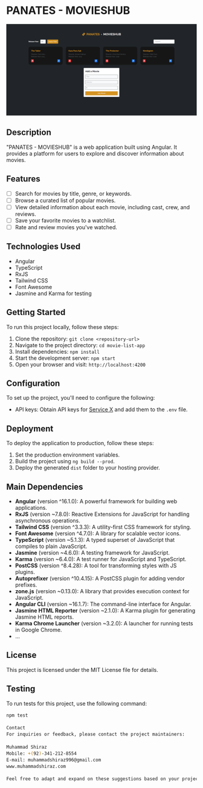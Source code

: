 # PANATES - MOVIESHUB

![App Screenshot](src/assets/image/screenshot.png)

## Description

"PANATES - MOVIESHUB" is a web application built using Angular. It provides a platform for users to explore and discover information about movies.

## Features

- [ ] Search for movies by title, genre, or keywords.
- [ ] Browse a curated list of popular movies.
- [ ] View detailed information about each movie, including cast, crew, and reviews.
- [ ] Save your favorite movies to a watchlist.
- [ ] Rate and review movies you've watched.

## Technologies Used

- Angular
- TypeScript
- RxJS
- Tailwind CSS
- Font Awesome
- Jasmine and Karma for testing

## Getting Started

To run this project locally, follow these steps:

1. Clone the repository: `git clone <repository-url>`
2. Navigate to the project directory: `cd movie-list-app`
3. Install dependencies: `npm install`
4. Start the development server: `npm start`
5. Open your browser and visit: `http://localhost:4200`
## Configuration

To set up the project, you'll need to configure the following:

- API keys: Obtain API keys for [Service X](link) and add them to the `.env` file.

## Deployment

To deploy the application to production, follow these steps:

1. Set the production environment variables.
2. Build the project using `ng build --prod`.
3. Deploy the generated `dist` folder to your hosting provider.

## Main Dependencies

- **Angular** (version ^16.1.0): A powerful framework for building web applications.
- **RxJS** (version ~7.8.0): Reactive Extensions for JavaScript for handling asynchronous operations.
- **Tailwind CSS** (version ^3.3.3): A utility-first CSS framework for styling.
- **Font Awesome** (version ^4.7.0): A library for scalable vector icons.
- **TypeScript** (version ~5.1.3): A typed superset of JavaScript that compiles to plain JavaScript.
- **Jasmine** (version ~4.6.0): A testing framework for JavaScript.
- **Karma** (version ~6.4.0): A test runner for JavaScript and TypeScript.
- **PostCSS** (version ^8.4.28): A tool for transforming styles with JS plugins.
- **Autoprefixer** (version ^10.4.15): A PostCSS plugin for adding vendor prefixes.
- **zone.js** (version ~0.13.0): A library that provides execution context for JavaScript.
- **Angular CLI** (version ~16.1.7): The command-line interface for Angular.
- **Jasmine HTML Reporter** (version ~2.1.0): A Karma plugin for generating Jasmine HTML reports.
- **Karma Chrome Launcher** (version ~3.2.0): A launcher for running tests in Google Chrome.
- ...

## License

This project is licensed under the MIT License file for details.

## Testing

To run tests for this project, use the following command:

```bash
npm test

Contact
For inquiries or feedback, please contact the project maintainers:

Muhammad Shiraz
Mobile: +(92)-341-212-8554
E-mail: muhammadshiraz996@gmail.com
www.muhammadshiraz.com

Feel free to adapt and expand on these suggestions based on your project's specific needs. A well-structured README can greatly improve the accessibility and usability of your project.